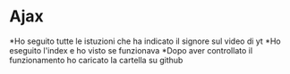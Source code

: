 # Ajax
*Ho seguito tutte le istuzioni che ha indicato il signore sul video di yt
*Ho eseguito l'index e ho visto se funzionava
*Dopo aver controllato il funzionamento ho caricato la cartella su github
